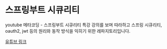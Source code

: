 # 스프링부트 시큐리티 

youtube 메타코딩 - 스프링부트 시큐리티 특강 강의를 보며 따라하고 스프링 시큐리티, oauth2, jwt 등의 원리와 동작 방식을 익히기 위한 레파지토리입니다.   

[유튜브 링크](https://www.youtube.com/watch?v=GEv_hw0VOxE&list=PL93mKxaRDidERCyMaobSLkvSPzYtIk0Ah&index=1)
